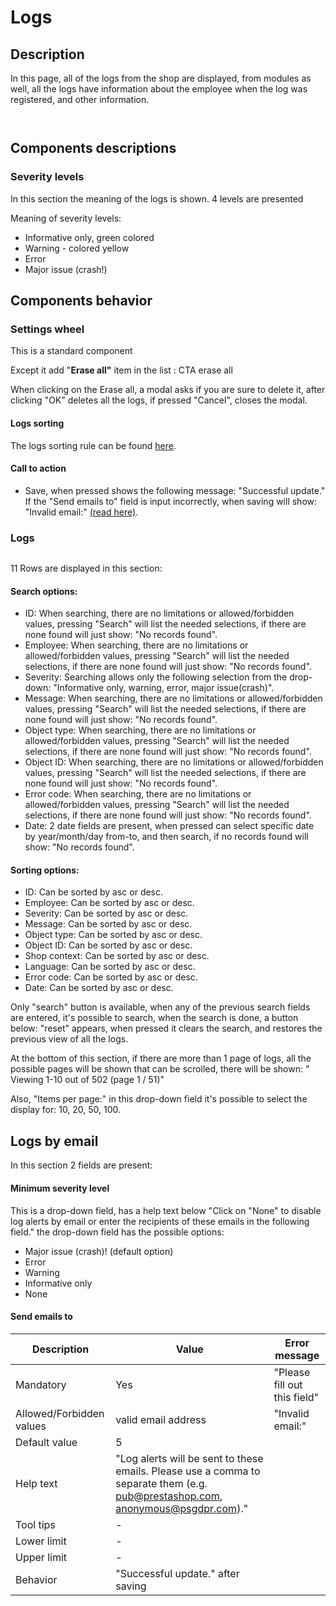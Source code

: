 # Logs

## Description

In this page, all of the logs from the shop are displayed, from modules as well, all the logs have information about the employee when the log was registered, and other information.

<figure><img src="../../../../.gitbook/assets/Screenshot 2022-09-12 at 17-43-00 Logs • Faire178.png" alt=""><figcaption></figcaption></figure>

<figure><img src="../../../../.gitbook/assets/Screenshot 2022-09-12 at 17-44-50 Logs • Faire178.png" alt=""><figcaption></figcaption></figure>

## Components descriptions

### Severity levels

In this section the meaning of the logs is shown. 4 levels are presented

Meaning of severity levels:

* Informative only, green colored
* Warning - colored yellow
* Error
* Major issue (crash!)

## Components behavior

### Settings wheel

This is a standard component&#x20;

Except it add  "**Erase all"** item in the list : CTA erase all &#x20;

When clicking on the Erase all, a modal asks if you are sure to delete it, after clicking "OK" deletes all the logs, if pressed "Cancel", closes the modal.

#### Logs sorting

The logs sorting rule can be found [here](https://app.gitbook.com/o/-MAz0PPl5s9ulE9xyliu/s/eRh5ljXXvELkmmdiRmg8/\~/changes/LBfyCScRUjOVa2zoG5Ub/functional-documentation/ux-ui/common-components/sorting-rule).

#### Call to action

* Save, when pressed shows the following message: "Successful update." If the "Send emails to" field is input incorrectly, when saving will show: "Invalid email:" [(read here)](logs.md#logs-by-email).



### Logs

<figure><img src="../../../../.gitbook/assets/Screenshot 2022-09-13 at 15-41-03 Logs • test.png" alt=""><figcaption></figcaption></figure>

11 Rows are displayed in this section:

#### Search options:

* ID: When searching, there are no limitations or allowed/forbidden values, pressing "Search" will list the needed selections, if there are none found will just show: "No records found".
* Employee: When searching, there are no limitations or allowed/forbidden values, pressing "Search" will list the needed selections, if there are none found will just show: "No records found".
* Severity: Searching allows only the following selection from the drop-down: "Informative only, warning, error, major issue(crash)".
* Message: When searching, there are no limitations or allowed/forbidden values, pressing "Search" will list the needed selections, if there are none found will just show: "No records found".
* Object type: When searching, there are no limitations or allowed/forbidden values, pressing "Search" will list the needed selections, if there are none found will just show: "No records found".
* Object ID: When searching, there are no limitations or allowed/forbidden values, pressing "Search" will list the needed selections, if there are none found will just show: "No records found".
* Error code: When searching, there are no limitations or allowed/forbidden values, pressing "Search" will list the needed selections, if there are none found will just show: "No records found".
* Date: 2 date fields are present, when pressed can select specific date by year/month/day from-to, and then search, if no records found will show: "No records found".



#### Sorting options:

* ID: Can be sorted by asc or desc.
* Employee: Can be sorted by asc or desc.
* Severity: Can be sorted by asc or desc.
* Message: Can be sorted by asc or desc.
* Object type: Can be sorted by asc or desc.
* Object ID: Can be sorted by asc or desc.
* Shop context: Can be sorted by asc or desc.
* Language: Can be sorted by asc or desc.
* Error code: Can be sorted by asc or desc.
* Date: Can be sorted by asc or desc.

Only "search" button is available, when any of the previous search fields are entered, it's possible to search, when the search is done, a button below: "reset" appears, when pressed it clears the search, and restores the previous view of all the logs.

At the bottom of this section, if there are more than 1 page of logs, all the possible pages will be shown that can be scrolled, there will be shown: " Viewing 1-10 out of 502 (page 1 / 51)"

Also, "Items per page:" in this drop-down field it's possible to select the display for: 10, 20, 50, 100.



## Logs by email

In this section 2 fields are present:



#### Minimum severity level

This is a drop-down field, has a help text below "Click on "None" to disable log alerts by email or enter the recipients of these emails in the following field." the drop-down field has the possible options:

* Major issue (crash)! (default option)
* Error
* Warning
* Informative only
* None

#### Send emails to

| Description              | Value                                                                                                                           | Error message                |
| ------------------------ | ------------------------------------------------------------------------------------------------------------------------------- | ---------------------------- |
| Mandatory                | Yes                                                                                                                             | "Please fill out this field" |
| Allowed/Forbidden values | valid email address                                                                                                             | "Invalid email:"             |
| Default value            | 5                                                                                                                               |                              |
| Help text                | "Log alerts will be sent to these emails. Please use a comma to separate them (e.g. pub@prestashop.com, anonymous@psgdpr.com)." |                              |
| Tool tips                | -                                                                                                                               |                              |
| Lower limit              | -                                                                                                                               |                              |
| Upper limit              | -                                                                                                                               |                              |
| Behavior                 | "Successful update." after saving                                                                                               |                              |

####

